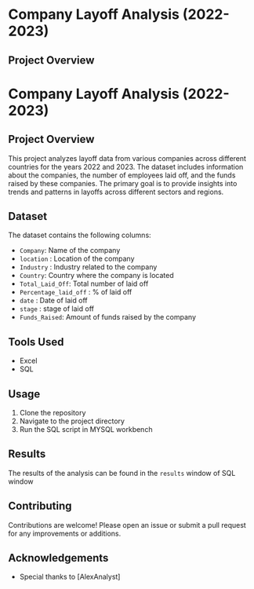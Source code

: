 # Company Layoff Analysis (2022-2023)

## Project Overview

# Company Layoff Analysis (2022-2023)

## Project Overview

This project analyzes layoff data from various companies across different countries for the years 2022 and 2023. The dataset includes information about the companies, the number of employees laid off, and the funds raised by these companies. The primary goal is to provide insights into trends and patterns in layoffs across different sectors and regions.



## Dataset

The dataset contains the following columns:
- `Company`: Name of the company
- `location` : Location of the company
- `Industry` : Industry related to the company
- `Country`: Country where the company is located
- `Total_Laid_Off`: Total number of laid off
- `Percentage_laid_off` : % of laid off
- `date` : Date of laid off
- `stage` : stage of laid off
- `Funds_Raised`: Amount of funds raised by the company

## Tools Used

- Excel
- SQL

## Usage

1. Clone the repository
2. Navigate to the project directory
3. Run the SQL script in MYSQL workbench

## Results

The results of the analysis can be found in the `results` window of SQL window
## Contributing

Contributions are welcome! Please open an issue or submit a pull request for any improvements or additions.

## Acknowledgements

- Special thanks to [AlexAnalyst]
